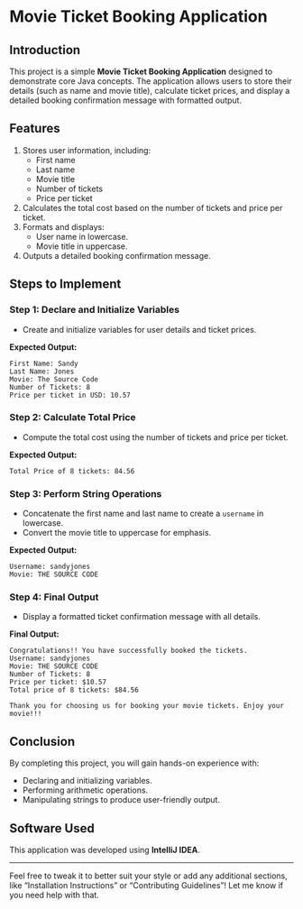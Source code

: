 # Movie Ticket Booking Application

## Introduction
This project is a simple **Movie Ticket Booking Application** designed to demonstrate core Java concepts. The application allows users to store their details (such as name and movie title), calculate ticket prices, and display a detailed booking confirmation message with formatted output.

## Features
1. Stores user information, including:
   - First name
   - Last name
   - Movie title
   - Number of tickets
   - Price per ticket
2. Calculates the total cost based on the number of tickets and price per ticket.
3. Formats and displays:
   - User name in lowercase.
   - Movie title in uppercase.
4. Outputs a detailed booking confirmation message.

## Steps to Implement
### Step 1: Declare and Initialize Variables
- Create and initialize variables for user details and ticket prices.

**Expected Output:**
```
First Name: Sandy 
Last Name: Jones 
Movie: The Source Code 
Number of Tickets: 8 
Price per ticket in USD: 10.57
```

### Step 2: Calculate Total Price
- Compute the total cost using the number of tickets and price per ticket.

**Expected Output:**
```
Total Price of 8 tickets: 84.56
```

### Step 3: Perform String Operations
- Concatenate the first name and last name to create a `username` in lowercase.
- Convert the movie title to uppercase for emphasis.

**Expected Output:**
```
Username: sandyjones
Movie: THE SOURCE CODE
```

### Step 4: Final Output
- Display a formatted ticket confirmation message with all details.

**Final Output:**
```
Congratulations!! You have successfully booked the tickets.
Username: sandyjones
Movie: THE SOURCE CODE
Number of Tickets: 8
Price per ticket: $10.57
Total price of 8 tickets: $84.56

Thank you for choosing us for booking your movie tickets. Enjoy your movie!!!
```

## Conclusion
By completing this project, you will gain hands-on experience with:
- Declaring and initializing variables.
- Performing arithmetic operations.
- Manipulating strings to produce user-friendly output.

## Software Used
This application was developed using **IntelliJ IDEA**.

---
Feel free to tweak it to better suit your style or add any additional sections, like “Installation Instructions” or “Contributing Guidelines”! Let me know if you need help with that.
